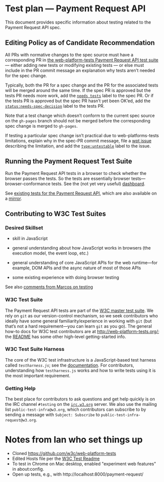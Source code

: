 # Test plan — Payment Request API

This document provides specific information about testing related to the
Payment Request API spec.

## Editing Policy as of Candidate Recommendation

All PRs with normative changes to the spec source must have a corresponding PR in
[the web-platform-tests Payment Request API test suite](https://github.com/w3c/web-platform-tests/tree/master/payment-request)
— either adding new tests or modifying existing tests — or else must include in the PR
commit message an explanation why tests aren’t needed for the spec change.

Typically, both the PR for a spec change and the PR for the associated tests will be merged
around the same time. If the spec PR is approved but the tests PR needs more work, add the
[`needs tests`](https://w3c.github.io/spec-labels.html) label to the spec PR. Or if the
tests PR is approved but the spec PR hasn’t yet been OK’ed, add the
[`status:needs-spec-decision`](https://github.com/w3c/web-platform-tests/issues?utf8=%E2%9C%93&q=label%3Astatus%3Aneeds-spec-decision%20)
label to the tests PR.

Note that a test change which doesn’t conform to the current spec source on the `gh-pages`
branch should not be merged before the corresponding spec change is merged to `gh-pages`.

If testing a particular spec change isn’t practical due to web-platforms-tests limitations,
explain why in the spec-PR commit message, file a
[wpt issue](https://github.com/w3c/web-platform-tests/issues)
describing the limitation, and add the
[`type:untestable`](https://github.com/w3c/web-platform-tests/issues?utf8=%E2%9C%93&q=label%3Atype%3Auntestable%20)
label to the issue.

## Running the Payment Request Test Suite

Run the Payment Request API tests in a browser to check whether the browser passes the tests. So the tests are essentially browser tests—browser-conformance tests. See the (not yet very useful) [dashboard](https://wptdashboard.appspot.com/payment-request).

See [existing tests for the Payment Request API](https://github.com/w3c/web-platform-tests/tree/master/payment-request), which are also available on a [mirror](https://w3c-test.org/payment-request).

## Contributing to W3C Test Suites

### Desired Skillset 

- skill in JavaScript

- general understanding about how JavaScript works in browsers (the
  execution model, the event loop, etc.)

- general understanding of core JavaScript APIs for the web runtime—for
  example, DOM APIs and the async nature of most of those APIs

- some existing experience with doing browser testing

See also [comments from Marcos on testing](https://lists.w3.org/Archives/Public/public-payments-wg/2017Jun/0023.html)

### W3C Test Suite

The Payment Request API tests are part of the [W3C master test suite](https://github.com/w3c/web-platform-tests/). We rely on `git` as our version-control mechanism, so we seek contributors who ideally have some general familiarity/experience in working with `git` (but that’s not a hard requirement—you can learn `git` as you go). The general how-to docs for W3C test contributors are at http://web-platform-tests.org/; the [README](https://github.com/w3c/web-platform-tests/blob/master/README.md) has
some other high-level getting-started info.

### W3C Test Suite Harness

The core of the W3C test infrastructure is a JavaScript-based test harness called _`testharness.js`_; see the [documentation](http://web-platform-tests.org/writing-tests/testharness-api.html). For contributors, understanding how `testharness.js` works and how to write tests using it is the most important requirement.

### Getting Help

The best place for contributors to ask questions and get help quickly is on the IRC channel `#testing` on the [`irc.w3.org`](http://irc.w3.org/) server. We also use the mailing list `public-test-infra@w3.org`, which contributors can subscribe to by sending a message with `Subject: Subscribe` to `public-test-infra-request@w3.org`.

# Notes from Ian who set things up
* Cloned https://github.com/w3c/web-platform-tests
* Edited Hosts file per the [W3C Test Readme](https://github.com/w3c/web-platform-tests/blob/master/README.md)
* To test in Chrome on Mac desktop, enabled "experiment web features" in about:config.
* Open up tests, e.g., with http://localhost:8000/payment-request/
